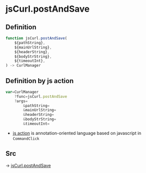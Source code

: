# jsCurl.postAndSave

## Definition

```js.js
function jsCurl.postAndSave(
	${pathString},
	${mainUrlString},
	${headerString},
	${bodyStrString},
	${timeoutInt},
) -> CurlManager
```


## Definition by js action

```js.js
var=CurlManager
	?func=jsCurl.postAndSave
	?args=
		&pathString=
		&mainUrlString=
		&headerString=
		&bodyStrString=
		&timeoutInt=
```

- [js action](#) is annotation-oriented language based on javascript in `CommandClick`

## Src

-> [jsCurl.postAndSave](https://github.com/puutaro/CommandClick/blob/master/app/src/main/java/com/puutaro/commandclick/fragment_lib/terminal_fragment/js_interface/JsCurl.kt#L85)



